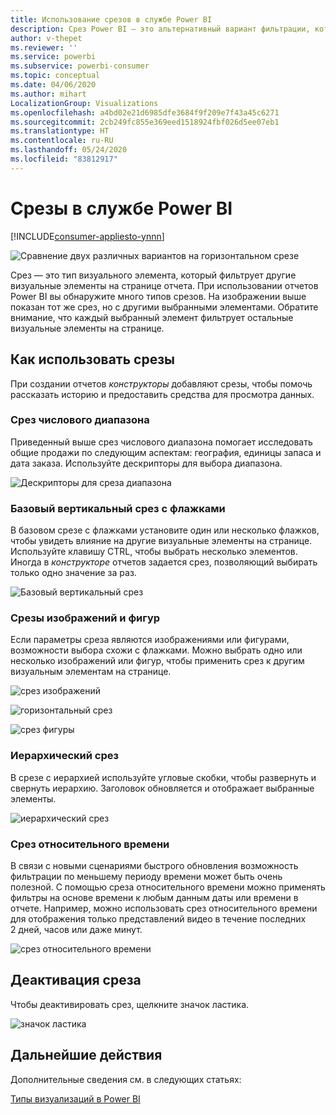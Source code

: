 ```yaml
---
title: Использование срезов в службе Power BI
description: Срез Power BI — это альтернативный вариант фильтрации, который сужает часть набора данных, отображаемую в других визуализациях в отчете.
author: v-thepet
ms.reviewer: ''
ms.service: powerbi
ms.subservice: powerbi-consumer
ms.topic: conceptual
ms.date: 04/06/2020
ms.author: mihart
LocalizationGroup: Visualizations
ms.openlocfilehash: a4bd02e21d6985dfe3684f9f209e7f43a45c6271
ms.sourcegitcommit: 2cb249fc855e369eed1518924fbf026d5ee07eb1
ms.translationtype: HT
ms.contentlocale: ru-RU
ms.lasthandoff: 05/24/2020
ms.locfileid: "83812917"
---
```

# <a name="slicers-in-the-power-bi-service"></a>Срезы в службе Power BI

[!INCLUDE[consumer-appliesto-ynnn](../includes/consumer-appliesto-yynn.md)]

![Сравнение двух различных вариантов на горизонтальном срезе](media/end-user-slicer/power-bi-slider.png)

Срез — это тип визуального элемента, который фильтрует другие визуальные элементы на странице отчета. При использовании отчетов Power BI вы обнаружите много типов срезов. На изображении выше показан тот же срез, но с другими выбранными элементами. Обратите внимание, что каждый выбранный элемент фильтрует остальные визуальные элементы на странице.  


## <a name="how-to-use-slicers"></a>Как использовать срезы
При создании отчетов *конструкторы* добавляют срезы, чтобы помочь рассказать историю и предоставить средства для просмотра данных.

### <a name="numeric-range-slicer"></a>Срез числового диапазона
 Приведенный выше срез числового диапазона помогает исследовать общие продажи по следующим аспектам: география, единицы запаса и дата заказа. Используйте дескрипторы для выбора диапазона. 

![Дескрипторы для среза диапазона](media/end-user-slicer/power-bi-handles.png)

### <a name="basic-vertical-checkbox-slicer"></a>Базовый вертикальный срез с флажками

В базовом срезе с флажками установите один или несколько флажков, чтобы увидеть влияние на другие визуальные элементы на странице. Используйте клавишу CTRL, чтобы выбрать несколько элементов. Иногда в *конструкторе* отчетов задается срез, позволяющий выбирать только одно значение за раз. 

![Базовый вертикальный срез](media/end-user-slicer/power-bi-basic.png)

### <a name="image-and-shape-slicers"></a>Срезы изображений и фигур
Если параметры среза являются изображениями или фигурами, возможности выбора схожи с флажками. Можно выбрать одно или несколько изображений или фигур, чтобы применить срез к другим визуальным элементам на странице. 

![срез изображений](media/end-user-slicer/power-bi-image.png)    

![горизонтальный срез](media/end-user-slicer/power-bi-horizontal.png)    

![срез фигуры](media/end-user-slicer/power-bi-boxes.png)

### <a name="hierarchy-slicer"></a>Иерархический срез

В срезе с иерархией используйте угловые скобки, чтобы развернуть и свернуть иерархию. Заголовок обновляется и отображает выбранные элементы.

![иерархический срез](media/end-user-slicer/power-bi-hierarchy.png)

### <a name="relative-time-slicer"></a>Срез относительного времени
В связи с новыми сценариями быстрого обновления возможность фильтрации по меньшему периоду времени может быть очень полезной.
С помощью среза относительного времени можно применять фильтры на основе времени к любым данным даты или времени в отчете. Например, можно использовать срез относительного времени для отображения только представлений видео в течение последних 2 дней, часов или даже минут. 

![срез относительного времени](media/end-user-slicer/power-bi-relative-time.png)

## <a name="deactivate-a-slicer"></a>Деактивация среза
Чтобы деактивировать срез, щелкните значок ластика.

![значок ластика](media/end-user-slicer/power-bi-eraser.png)

## <a name="next-steps"></a>Дальнейшие действия
Дополнительные сведения см. в следующих статьях:

[Типы визуализаций в Power BI](end-user-visualizations.md)

